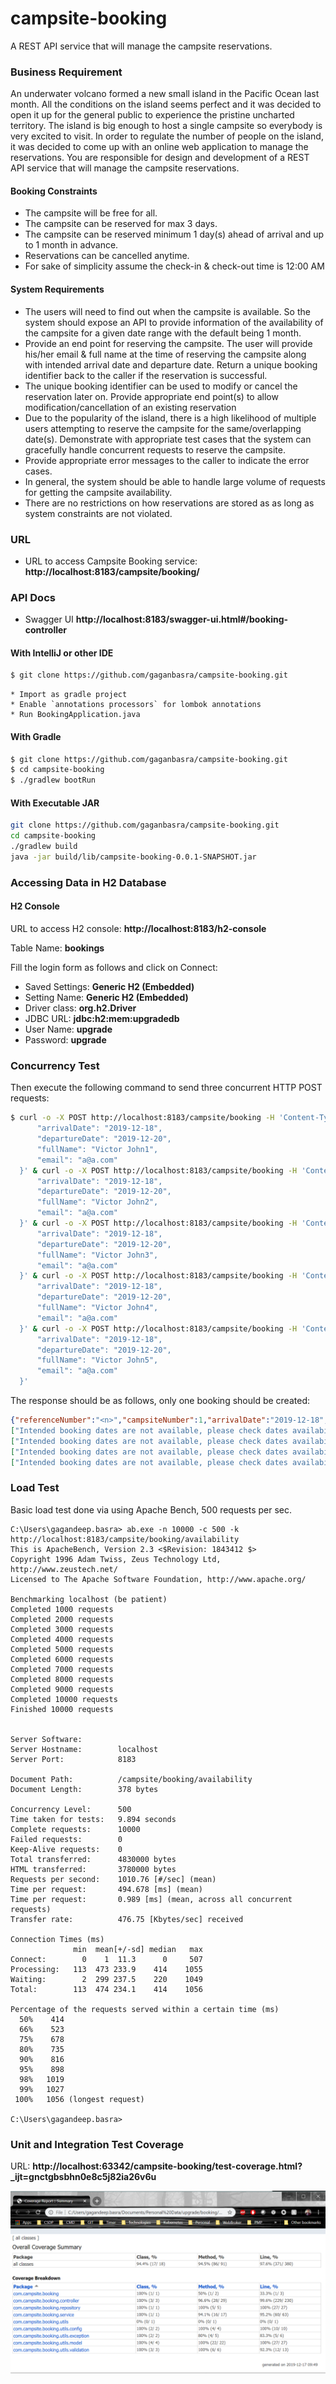 # campsite-booking

A REST API service that will manage the campsite reservations.

### Business Requirement
An underwater volcano formed a new small island in the Pacific Ocean last month. All the conditions on the island seems perfect and it was
decided to open it up for the general public to experience the pristine uncharted territory.
The island is big enough to host a single campsite so everybody is very excited to visit. In order to regulate the number of people on the island, it
was decided to come up with an online web application to manage the reservations. You are responsible for design and development of a REST
API service that will manage the campsite reservations.
#### Booking Constraints
* The campsite will be free for all.
* The campsite can be reserved for max 3 days.
* The campsite can be reserved minimum 1 day(s) ahead of arrival and up to 1 month in advance.
* Reservations can be cancelled anytime.
* For sake of simplicity assume the check-in & check-out time is 12:00 AM
#### System Requirements
* The users will need to find out when the campsite is available. So the system should expose an API to provide information of the
availability of the campsite for a given date range with the default being 1 month.
* Provide an end point for reserving the campsite. The user will provide his/her email & full name at the time of reserving the campsite
along with intended arrival date and departure date. Return a unique booking identifier back to the caller if the reservation is successful.
* The unique booking identifier can be used to modify or cancel the reservation later on. Provide appropriate end point(s) to allow
modification/cancellation of an existing reservation
* Due to the popularity of the island, there is a high likelihood of multiple users attempting to reserve the campsite for the same/overlapping
date(s). Demonstrate with appropriate test cases that the system can gracefully handle concurrent requests to reserve the campsite.
* Provide appropriate error messages to the caller to indicate the error cases.
* In general, the system should be able to handle large volume of requests for getting the campsite availability.
* There are no restrictions on how reservations are stored as as long as system constraints are not violated.

### URL
* URL to access Campsite Booking service: **http://localhost:8183/campsite/booking/**

### API Docs
* Swagger UI **http://localhost:8183/swagger-ui.html#/booking-controller**

#### With IntelliJ or other IDE
```bash
$ git clone https://github.com/gaganbasra/campsite-booking.git
```
```text
* Import as gradle project
* Enable `annotations processors` for lombok annotations
* Run BookingApplication.java
```

#### With Gradle
```bash
$ git clone https://github.com/gaganbasra/campsite-booking.git
$ cd campsite-booking
$ ./gradlew bootRun
```
#### With Executable JAR
```bash
git clone https://github.com/gaganbasra/campsite-booking.git
cd campsite-booking
./gradlew build
java -jar build/lib/campsite-booking-0.0.1-SNAPSHOT.jar
```

### Accessing Data in H2 Database
#### H2 Console
URL to access H2 console: **http://localhost:8183/h2-console**

Table Name: **bookings**

Fill the login form as follows and click on Connect:
* Saved Settings: **Generic H2 (Embedded)**
* Setting Name: **Generic H2 (Embedded)**
* Driver class: **org.h2.Driver**
* JDBC URL: **jdbc:h2:mem:upgradedb**
* User Name: **upgrade**
* Password: **upgrade**

### Concurrency Test
Then execute the following command to send three concurrent HTTP POST requests:
```Bash
$ curl -o -X POST http://localhost:8183/campsite/booking -H 'Content-Type: application/json' -d '{
      "arrivalDate": "2019-12-18",
      "departureDate": "2019-12-20",
      "fullName": "Victor John1",
      "email": "a@a.com"
  }' & curl -o -X POST http://localhost:8183/campsite/booking -H 'Content-Type: application/json' -d '{
      "arrivalDate": "2019-12-18",
      "departureDate": "2019-12-20",
      "fullName": "Victor John2",
      "email": "a@a.com"
  }' & curl -o -X POST http://localhost:8183/campsite/booking -H 'Content-Type: application/json' -d '{
      "arrivalDate": "2019-12-18",
      "departureDate": "2019-12-20",
      "fullName": "Victor John3",
      "email": "a@a.com"
  }' & curl -o -X POST http://localhost:8183/campsite/booking -H 'Content-Type: application/json' -d '{
      "arrivalDate": "2019-12-18",
      "departureDate": "2019-12-20",
      "fullName": "Victor John4",
      "email": "a@a.com"
  }' & curl -o -X POST http://localhost:8183/campsite/booking -H 'Content-Type: application/json' -d '{
      "arrivalDate": "2019-12-18",
      "departureDate": "2019-12-20",
      "fullName": "Victor John5",
      "email": "a@a.com"
  }' 
```
The response should be as follows, only one booking should be created:
```json
{"referenceNumber":"<n>","campsiteNumber":1,"arrivalDate":"2019-12-18","departureDate":"2019-12-20","fullName":"Victor John<x>","email":"a@a.com"}
["Intended booking dates are not available, please check dates availability"]
["Intended booking dates are not available, please check dates availability"]
["Intended booking dates are not available, please check dates availability"]
["Intended booking dates are not available, please check dates availability"]
```
### Load Test
Basic load test done via using Apache Bench, 500 requests per sec.
```
C:\Users\gagandeep.basra> ab.exe -n 10000 -c 500 -k http://localhost:8183/campsite/booking/availability
This is ApacheBench, Version 2.3 <$Revision: 1843412 $>
Copyright 1996 Adam Twiss, Zeus Technology Ltd, http://www.zeustech.net/
Licensed to The Apache Software Foundation, http://www.apache.org/

Benchmarking localhost (be patient)
Completed 1000 requests
Completed 2000 requests
Completed 3000 requests
Completed 4000 requests
Completed 5000 requests
Completed 6000 requests
Completed 7000 requests
Completed 8000 requests
Completed 9000 requests
Completed 10000 requests
Finished 10000 requests


Server Software:
Server Hostname:        localhost
Server Port:            8183

Document Path:          /campsite/booking/availability
Document Length:        378 bytes

Concurrency Level:      500
Time taken for tests:   9.894 seconds
Complete requests:      10000
Failed requests:        0
Keep-Alive requests:    0
Total transferred:      4830000 bytes
HTML transferred:       3780000 bytes
Requests per second:    1010.76 [#/sec] (mean)
Time per request:       494.678 [ms] (mean)
Time per request:       0.989 [ms] (mean, across all concurrent requests)
Transfer rate:          476.75 [Kbytes/sec] received

Connection Times (ms)
              min  mean[+/-sd] median   max
Connect:        0    1  11.3      0     507
Processing:   113  473 233.9    414    1055
Waiting:        2  299 237.5    220    1049
Total:        113  474 234.1    414    1056

Percentage of the requests served within a certain time (ms)
  50%    414
  66%    523
  75%    678
  80%    735
  90%    816
  95%    898
  98%   1019
  99%   1027
 100%   1056 (longest request)

C:\Users\gagandeep.basra>
```
### Unit and Integration Test Coverage
URL: **http://localhost:63342/campsite-booking/test-coverage.html?_ijt=gnctgbsbhn0e8c5j82ia26v6u**

![Test Coverage Snapshot](/images/code-coverage.PNG)